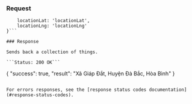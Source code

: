 ### Request

```{
    locationLat: 'locationLat',
    locationLng: 'locationLng'
}```

### Response

Sends back a collection of things.

```Status: 200 OK```
```
{
    "success": true,
    "result": "Xã Giáp Đắt, Huyện Đà Bắc, Hòa Bình"
}
```

For errors responses, see the [response status codes documentation](#response-status-codes).